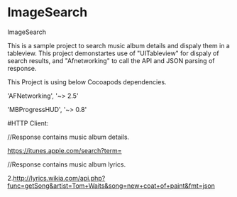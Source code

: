 # ImageSearch
ImageSearch

This is a sample project to search music album details and dispaly them in a tableview. This project demonstartes use of "UITableview" for dispaly of search results, and "Afnetworking" to call the API and JSON parsing of response.

This Project is using below Cocoapods dependencies.

'AFNetworking', '~> 2.5'

'MBProgressHUD', '~> 0.8'


#HTTP Client:

//Response contains music album details.

https://itunes.apple.com/search?term=

//Response contains music album lyrics.

2.http://lyrics.wikia.com/api.php?func=getSong&artist=Tom+Waits&song=new+coat+of+paint&fmt=json
